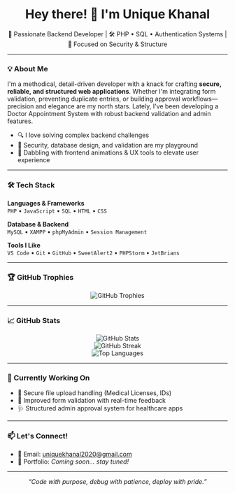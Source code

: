 <h1 align="center">Hey there! 👋 I'm Unique Khanal</h1>
<p align="center">🚀 Passionate Backend Developer | 🛠️ PHP • SQL • Authentication Systems | 🎯 Focused on Security & Structure</p>

---

### 💡 About Me

I'm a methodical, detail-driven developer with a knack for crafting **secure, reliable, and structured web applications**. Whether I'm integrating form validation, preventing duplicate entries, or building approval workflows—precision and elegance are my north stars. Lately, I've been developing a Doctor Appointment System with robust backend validation and admin features.

- 🔍 I love solving complex backend challenges  
- 🧩 Security, database design, and validation are my playground  
- 🎨 Dabbling with frontend animations & UX tools to elevate user experience  

---

### 🛠️ Tech Stack

**Languages & Frameworks**  
`PHP` • `JavaScript` • `SQL` • `HTML` • `CSS`

**Database & Backend**  
`MySQL` • `XAMPP` • `phpMyAdmin` • `Session Management`

**Tools I Like**  
`VS Code` • `Git` • `GitHub` • `SweetAlert2` • `PHPStorm` • `JetBrians`

---

### 🏆 GitHub Trophies

<p align="center">
  <img src="https://github-profile-trophy.vercel.app/?username=Unique-Khanal&theme=tokyonight&margin-w=15&margin-h=15" alt="GitHub Trophies">
</p>

---

### 📈 GitHub Stats

<p align="center">
  <img src="https://github-readme-stats.vercel.app/api?username=Unique-Khanal&show_icons=true&theme=tokyonight&hide_border=true" alt="GitHub Stats">
  <br>
  <img src="https://streak-stats.demolab.com?user=Unique-Khanal&theme=tokyonight&hide_border=true" alt="GitHub Streak">
  <br>
  <img src="https://github-readme-stats.vercel.app/api/top-langs/?username=Unique-Khanal&layout=compact&theme=tokyonight&hide_border=true" alt="Top Languages">
</p>

---

### 🌱 Currently Working On

- 🔐 Secure file upload handling (Medical Licenses, IDs)  
- 🧪 Improved form validation with real-time feedback  
- 🩺 Structured admin approval system for healthcare apps  

---

### 📫 Let's Connect!

- 📧 Email: uniquekhanal2020@gmail.com  
- 💼 Portfolio: _Coming soon... stay tuned!_

---

<p align="center"><em>“Code with purpose, debug with patience, deploy with pride.”</em></p>
